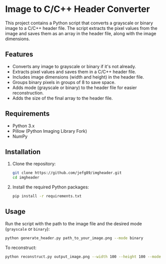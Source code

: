 # Image to C/C++ Header Converter

This project contains a Python script that converts a grayscale or binary image to a C/C++ header file. The script extracts the pixel values from the image and saves them as an array in the header file, along with the image dimensions.

## Features

- Converts any image to grayscale or binary if it's not already.
- Extracts pixel values and saves them in a C/C++ header file.
- Includes image dimensions (width and height) in the header file.
- Groups binary pixels in groups of 8 to save space.
- Adds mode (grayscale or binary) to the header file for easier reconstruction.
- Adds the size of the final array to the header file.

## Requirements

- Python 3.x
- Pillow (Python Imaging Library Fork)
- NumPy

## Installation

1. Clone the repository:
    ```sh
    git clone https://github.com/jefg89/imgheader.git
    cd imgheader
    ```

2. Install the required Python packages:
    ```sh
    pip install -r requirements.txt
    ```

## Usage

Run the script with the path to the image file and the desired mode (`grayscale` or `binary`):

```sh
python generate_header.py path_to_your_image.png --mode binary
```
To reconstruct:

```sh
python reconstruct.py output_image.png --width 100 --height 100 --mode binary --file path_to_your_file.h
